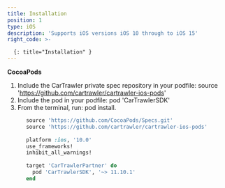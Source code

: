 ```yaml
---
title: Installation
position: 1
type: iOS
description: 'Supports iOS versions iOS 10 through to iOS 15'
right_code: >-

  {: title="Installation" }
---
```



**CocoaPods**

1. Include the CarTrawler private spec repository in your podfile: source 'https://github.com/cartrawler/cartrawler-ios-pods'
2. Include the pod in your podfile: pod 'CarTrawlerSDK'
3. From the terminal, run: pod install.

```ruby
      source 'https://github.com/CocoaPods/Specs.git'
      source 'https://github.com/cartrawler/cartrawler-ios-pods'
  
      platform :ios, '10.0'
      use_frameworks!
      inhibit_all_warnings!
  
      target 'CarTrawlerPartner' do
        pod 'CarTrawlerSDK', '~> 11.10.1'
      end
```


